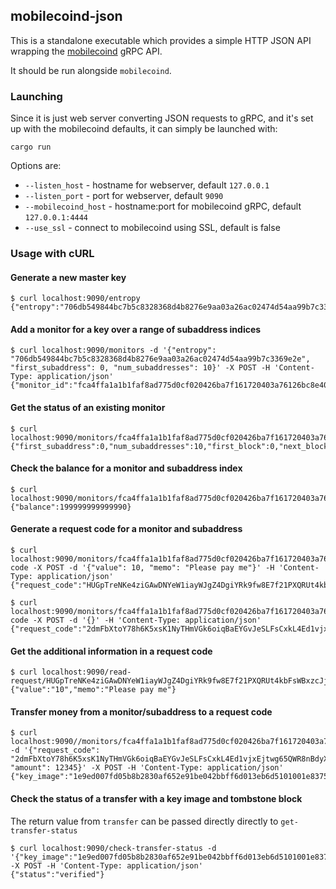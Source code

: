 ## mobilecoind-json

This is a standalone executable which provides a simple HTTP JSON API wrapping the [mobilecoind](../mobilecoind) gRPC API.

It should be run alongside `mobilecoind`.

### Launching
Since it is just web server converting JSON requests to gRPC, and it's set up
with the mobilecoind defaults, it can simply be launched with:
```
cargo run
```

Options are:

- `--listen_host` - hostname for webserver, default `127.0.0.1`
- `--listen_port` - port for webserver, default `9090`
- `--mobilecoind_host` - hostname:port for mobilecoind gRPC, default `127.0.0.1:4444`
- `--use_ssl` - connect to mobilecoind using SSL, default is false

### Usage with cURL

#### Generate a new master key
```
$ curl localhost:9090/entropy
{"entropy":"706db549844bc7b5c8328368d4b8276e9aa03a26ac02474d54aa99b7c3369e2e"}
```
#### Add a monitor for a key over a range of subaddress indices
```
$ curl localhost:9090/monitors -d '{"entropy": "706db549844bc7b5c8328368d4b8276e9aa03a26ac02474d54aa99b7c3369e2e", "first_subaddress": 0, "num_subaddresses": 10}' -X POST -H 'Content-Type: application/json'
{"monitor_id":"fca4ffa1a1b1faf8ad775d0cf020426ba7f161720403a76126bc8e40550d9872"}
```

#### Get the status of an existing monitor
```
$ curl localhost:9090/monitors/fca4ffa1a1b1faf8ad775d0cf020426ba7f161720403a76126bc8e40550d9872
{"first_subaddress":0,"num_subaddresses":10,"first_block":0,"next_block":2068}
```

#### Check the balance for a monitor and subaddress index
```
$ curl localhost:9090/monitors/fca4ffa1a1b1faf8ad775d0cf020426ba7f161720403a76126bc8e40550d9872/0/balance
{"balance":199999999999990}
```
#### Generate a request code for a monitor and subaddress
```
$ curl localhost:9090/monitors/fca4ffa1a1b1faf8ad775d0cf020426ba7f161720403a76126bc8e40550d9872/0/request-code -X POST -d '{"value": 10, "memo": "Please pay me"}' -H 'Content-Type: application/json'
{"request_code":"HUGpTreNKe4ziGAwDNYeW1iayWJgZ4DgiYRk9fw8E7f21PXQRUt4kbFsWBxzcJj12K6atUMuAyRNnwCybw5oJcm6xYXazdZzx4Tc5QuKdFdH2XSuUYM8pgQ1jq2ZBBi"}
```

```
$ curl localhost:9090/monitors/fca4ffa1a1b1faf8ad775d0cf020426ba7f161720403a76126bc8e40550d9872/1/request-code -X POST -d '{}' -H 'Content-Type: application/json'
{"request_code":"2dmFbXtoY78h6K5xsK1NyTHmVGk6oiqBaEYGvJeSLFsCxkL4Ed1vjxEjtwg65QWR8nBdyXnwjyFo6rHEiHmFcsFysjapemAgxWyTda9FVsSFEF"}
```

#### Get the additional information in a request code
```
$ curl localhost:9090/read-request/HUGpTreNKe4ziGAwDNYeW1iayWJgZ4DgiYRk9fw8E7f21PXQRUt4kbFsWBxzcJj12K6atUMuAyRNnwCybw5oJcm6xYXazdZzx4Tc5QuKdFdH2XSuUYM8pgQ1jq2ZBBi
{"value":"10","memo":"Please pay me"}
```

#### Transfer money from a monitor/subaddress to a request code
```
$ curl localhost:9090//monitors/fca4ffa1a1b1faf8ad775d0cf020426ba7f161720403a76126bc8e40550d9872/0/transfer -d '{"request_code": "2dmFbXtoY78h6K5xsK1NyTHmVGk6oiqBaEYGvJeSLFsCxkL4Ed1vjxEjtwg65QWR8nBdyXnwjyFo6rHEiHmFcsFysjapemAgxWyTda9FVsSFEF", "amount": 12345}' -X POST -H 'Content-Type: application/json'
{"key_image":"1e9ed007fd05b8b2830af652e91be042bbff6d013eb6d5101001e83758a0c94d","tombstone":2118}
```
#### Check the status of a transfer with a key image and tombstone block
The return value from `transfer` can be passed directly directly to `get-transfer-status`
```
$ curl localhost:9090/check-transfer-status -d '{"key_image":"1e9ed007fd05b8b2830af652e91be042bbff6d013eb6d5101001e83758a0c94d","tombstone":2118}' -X POST -H 'Content-Type: application/json'
{"status":"verified"}
```